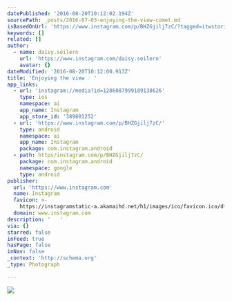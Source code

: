 ```yaml
---
datePublished: '2016-08-20T10:12:02.194Z'
sourcePath: _posts/2016-07-03-enjoying-the-view-comet.md
isBasedOnUrl: 'https://www.instagram.com/p/BHZGjilj7zC/?tagged=itwstories'
keywords: []
related: []
author:
  - name: daisy.seilern
    url: 'https://www.instagram.com/daisy.seilern'
    avatar: {}
dateModified: '2016-08-20T10:12:00.913Z'
title: 'Enjoying the view ☄ '
app_links:
  - url: 'instagram://media?id=1286087999189138626'
    type: ios
    namespace: ai
    app_name: Instagram
    app_store_id: '389801252'
  - url: 'https://www.instagram.com/p/BHZGjilj7zC/'
    type: android
    namespace: ai
    app_name: Instagram
    package: com.instagram.android
  - path: https/instagram.com/p/BHZGjilj7zC/
    package: com.instagram.android
    namespace: google
    type: android
publisher:
  url: 'https://www.instagram.com'
  name: Instagram
  favicon: >-
    https://instagramstatic-a.akamaihd.net/h1/images/ico/favicon.ico/dfa85bb1fd63.ico
  domain: www.instagram.com
description: '   '
via: {}
starred: false
inFeed: true
hasPage: false
inNav: false
_context: 'http://schema.org'
_type: Photograph

---
```

![   ](https://imgflo.herokuapp.com/graph/vahj1ThiexotieMo/e8e16a9ff507b51820f84a8187ee3467/croprotate.jpg?cropheight=442&cropwidth=640&degrees=0&input=https%3A%2F%2Fscontent.cdninstagram.com%2Ft51.2885-15%2Fs640x640%2Fsh0.08%2Fe35%2F13534630_1230742523616797_1181003675_n.jpg%3Fig_cache_key%3DMTI4NjA4Nzk5OTE4OTEzODYyNg%253D%253D.2&x=0&y=95)